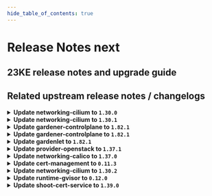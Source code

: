 ```yaml
---
hide_table_of_contents: true
---
```


# Release Notes next

## 23KE release notes and upgrade guide

## Related upstream release notes / changelogs


<details>
<summary><b>Update networking-cilium to <code>1.30.0</code></b></summary>

# [gardener/gardener-extension-networking-cilium]

## ✨ New Features

- `[USER]` `networking-cilium` extension now supports [Shoot Force Deletion](https://github.com/gardener/gardener/blob/master/docs/usage/shoot_operations.md#force-deletion).  by @shafeeqes [#218]
## 🏃 Others

- `[OPERATOR]` Egress gateway validation is fixed in case kube-proxy is disabled. by @DockToFuture [#220]
- `[OPERATOR]` Update cilium to `v1.14.3`. by @DockToFuture [#222]
- `[OPERATOR]` The following dependency is updated:  
  - github.com/gardener/gardener: v1.76.0 -> v1.80.1  
  - k8s.io/* : v0.26.3 -> v0.28.2  
  - sigs.k8s.io/controller-runtime: v0.14.6-> v0.16.2 by @shafeeqes [#213]

## Docker Images
gardener-extension-admission-cilium: `eu.gcr.io/gardener-project/gardener/extensions/admission-cilium:v1.30.0`
gardener-extension-networking-cilium: `eu.gcr.io/gardener-project/gardener/extensions/networking-cilium:v1.30.0`


</details>

<details>
<summary><b>Update networking-cilium to <code>1.30.1</code></b></summary>

no release notes available

## Docker Images
gardener-extension-admission-cilium: `eu.gcr.io/gardener-project/gardener/extensions/admission-cilium:v1.30.1`
gardener-extension-networking-cilium: `eu.gcr.io/gardener-project/gardener/extensions/networking-cilium:v1.30.1`


</details>

<details>
<summary><b>Update gardener-controlplane to <code>1.82.1</code></b></summary>

# [gardener/gardener]

## 🐛 Bug Fixes

- `[OPERATOR]` A bug causing the managedseed controller to error if the controller restarts and the seed secret is already deleted is now fixed. by @shafeeqes [#8699]
- `[OPERATOR]` A bug has been fixed which caused `ServiceAccount`s related to garden access secrets for extensions to leak in the seed namespace in the garden cluster after uninstallation of said extensions. by @rfranzke [#8697]
## 🏃 Others

- `[OPERATOR]` github.com/gardener/etcd-druid #714 @aaronfern  
  Alpine image used in init containers is now part of the IMAGEVECTOR_OVERWRITE by @gardener-ci-robot [#8684]
- `[OPERATOR]` The testmachinery tests now use `AdminKubeconfig` of the `Shoot`s of `ManagedSeed`s to create seed client. by @shafeeqes [#8698]

## Docker Images
admission-controller: `eu.gcr.io/gardener-project/gardener/admission-controller:v1.82.1`
apiserver: `eu.gcr.io/gardener-project/gardener/apiserver:v1.82.1`
controller-manager: `eu.gcr.io/gardener-project/gardener/controller-manager:v1.82.1`
gardenlet: `eu.gcr.io/gardener-project/gardener/gardenlet:v1.82.1`
operator: `eu.gcr.io/gardener-project/gardener/operator:v1.82.1`
resource-manager: `eu.gcr.io/gardener-project/gardener/resource-manager:v1.82.1`
scheduler: `eu.gcr.io/gardener-project/gardener/scheduler:v1.82.1`


</details>

<details>
<summary><b>Update gardener-controlplane to <code>1.82.1</code></b></summary>

# [gardener/gardener]

## 🐛 Bug Fixes

- `[OPERATOR]` A bug causing the managedseed controller to error if the controller restarts and the seed secret is already deleted is now fixed. by @shafeeqes [#8699]
- `[OPERATOR]` A bug has been fixed which caused `ServiceAccount`s related to garden access secrets for extensions to leak in the seed namespace in the garden cluster after uninstallation of said extensions. by @rfranzke [#8697]
## 🏃 Others

- `[OPERATOR]` github.com/gardener/etcd-druid #714 @aaronfern  
  Alpine image used in init containers is now part of the IMAGEVECTOR_OVERWRITE by @gardener-ci-robot [#8684]
- `[OPERATOR]` The testmachinery tests now use `AdminKubeconfig` of the `Shoot`s of `ManagedSeed`s to create seed client. by @shafeeqes [#8698]

## Docker Images
admission-controller: `eu.gcr.io/gardener-project/gardener/admission-controller:v1.82.1`
apiserver: `eu.gcr.io/gardener-project/gardener/apiserver:v1.82.1`
controller-manager: `eu.gcr.io/gardener-project/gardener/controller-manager:v1.82.1`
gardenlet: `eu.gcr.io/gardener-project/gardener/gardenlet:v1.82.1`
operator: `eu.gcr.io/gardener-project/gardener/operator:v1.82.1`
resource-manager: `eu.gcr.io/gardener-project/gardener/resource-manager:v1.82.1`
scheduler: `eu.gcr.io/gardener-project/gardener/scheduler:v1.82.1`


</details>

<details>
<summary><b>Update gardenlet to <code>1.82.1</code></b></summary>

# [gardener/gardener]

## 🐛 Bug Fixes

- `[OPERATOR]` A bug causing the managedseed controller to error if the controller restarts and the seed secret is already deleted is now fixed. by @shafeeqes [#8699]
- `[OPERATOR]` A bug has been fixed which caused `ServiceAccount`s related to garden access secrets for extensions to leak in the seed namespace in the garden cluster after uninstallation of said extensions. by @rfranzke [#8697]
## 🏃 Others

- `[OPERATOR]` github.com/gardener/etcd-druid #714 @aaronfern  
  Alpine image used in init containers is now part of the IMAGEVECTOR_OVERWRITE by @gardener-ci-robot [#8684]
- `[OPERATOR]` The testmachinery tests now use `AdminKubeconfig` of the `Shoot`s of `ManagedSeed`s to create seed client. by @shafeeqes [#8698]

## Docker Images
admission-controller: `eu.gcr.io/gardener-project/gardener/admission-controller:v1.82.1`
apiserver: `eu.gcr.io/gardener-project/gardener/apiserver:v1.82.1`
controller-manager: `eu.gcr.io/gardener-project/gardener/controller-manager:v1.82.1`
gardenlet: `eu.gcr.io/gardener-project/gardener/gardenlet:v1.82.1`
operator: `eu.gcr.io/gardener-project/gardener/operator:v1.82.1`
resource-manager: `eu.gcr.io/gardener-project/gardener/resource-manager:v1.82.1`
scheduler: `eu.gcr.io/gardener-project/gardener/scheduler:v1.82.1`


</details>

<details>
<summary><b>Update provider-openstack to <code>1.37.1</code></b></summary>

# [gardener/gardener-extension-provider-openstack]

## 🏃 Others

- `[OPERATOR]` Update external-snapshotter to v6.3.1 by @kon-angelo [#683]

## Docker Images
gardener-extension-admission-openstack: `eu.gcr.io/gardener-project/gardener/extensions/admission-openstack:v1.37.1`
gardener-extension-provider-openstack: `eu.gcr.io/gardener-project/gardener/extensions/provider-openstack:v1.37.1`


</details>

<details>
<summary><b>Update networking-calico to <code>1.37.0</code></b></summary>

# [gardener/gardener-extension-networking-calico]

## ✨ New Features

- `[USER]` `networking-calico` extension now supports [Shoot Force Deletion](https://github.com/gardener/gardener/blob/master/docs/usage/shoot_operations.md#force-deletion).  by @shafeeqes [#302]
## 🏃 Others

- `[OPERATOR]` Update calico to version `3.26.2` and make sure that tyhpa gets scheduled on all nodes. by @DockToFuture [#304]
- `[OPERATOR]` Update calico to `v3.26.3`. by @DockToFuture [#308]
- `[OPERATOR]` The following dependency is updated:  
  - github.com/gardener/gardener: v1.76.0 -> v1.77.2 by @shafeeqes [#293]
- `[OPERATOR]` Add autoscaling mode for calico node/typha, for vpa mode (autoScaling.mode: vpa), for cluster-proportional mode (autoScaling.mode: cluster-proportional) by @jfortin-sap [#286]
- `[OPERATOR]` The following dependency is updated:  
  - github.com/gardener/gardener: v1.79.1 -> v1.80.1  
  - k8s.io/* : v0.27.5 -> v0.28.2  
  - sigs.k8s.io/controller-runtime: v0.15.2-> v0.16.2 by @shafeeqes [#300]
- `[OPERATOR]` The following dependency is updated:  
  - github.com/gardener/gardener: v1.77.2 -> v1.79.1  
  - k8s.io/* : v0.26.3 -> v0.27.5  
  - sigs.k8s.io/controller-runtime: v0.14.6-> v0.15.2 by @shafeeqes [#296]
- `[OPERATOR]` Vertical and horizontal cluster-proportional autoscalers for calico-typha now use different label selectors. by @ScheererJ [#297]

## Docker Images
gardener-extension-admission-calico: `eu.gcr.io/gardener-project/gardener/extensions/admission-calico:v1.37.0`
gardener-extension-networking-calico: `eu.gcr.io/gardener-project/gardener/extensions/networking-calico:v1.37.0`


</details>

<details>
<summary><b>Update cert-management to <code>0.11.3</code></b></summary>

# [gardener/cert-management]

## 🏃 Others

- `[USER]` Support PKCS8 private keys for CA issuers by @MartinWeindel [#146]
- `[OPERATOR]` Bumps golang from 1.21.2 to 1.21.3. by @dependabot[bot] [#143]
- `[OPERATOR]` Remove `issuer` short name for issuer CustomResourceDefinition as it is the same as the singular. by @MartinWeindel [#147]

## Docker Images
cert-management: `eu.gcr.io/gardener-project/cert-controller-manager:v0.11.3`


</details>

<details>
<summary><b>Update networking-cilium to <code>1.30.2</code></b></summary>

no release notes available

## Docker Images
gardener-extension-admission-cilium: `eu.gcr.io/gardener-project/gardener/extensions/admission-cilium:v1.30.2`
gardener-extension-networking-cilium: `eu.gcr.io/gardener-project/gardener/extensions/networking-cilium:v1.30.2`


</details>

<details>
<summary><b>Update runtime-gvisor to <code>0.12.0</code></b></summary>

# [gardener/gardener-extension-runtime-gvisor]

## 📰 Noteworthy

- `[OPERATOR]` The `security.gardener.cloud/pod-security-enforce` annotation in the ControllerRegistration is set to `baseline`. With this, the pods running in the extension namespace should comply with `baseline` pod-security standard. by @dimityrmirchev [#94]
## ✨ New Features

- `[USER]` `runtime-gvisor` extension now supports [Shoot Force Deletion](https://github.com/gardener/gardener/blob/master/docs/usage/shoot_operations.md#force-deletion).  by @shafeeqes [#101]
## 🏃 Others

- `[DEPENDENCY]` The following dependency were updated:  
  - github.com/gardener/gardener: v1.75.0-> v1.80.1  
  - k8s.io/* : v0.26.3 -> v0.28.2  
  - sigs.k8s.io/controller-runtime: v0.14.6-> v0.16.2 by @dimityrmirchev [#96]
- `[DEPENDENCY]` The go version was updated to `1.21.3`. by @dimityrmirchev [#96]

## Docker Images
gardener-extension-runtime-gvisor-installation: `eu.gcr.io/gardener-project/gardener/extensions/runtime-gvisor-installation:v0.12.0`
gardener-extension-runtime-gvisor: `eu.gcr.io/gardener-project/gardener/extensions/runtime-gvisor:v0.12.0`


</details>

<details>
<summary><b>Update shoot-cert-service to <code>1.39.0</code></b></summary>

# [gardener/gardener-extension-shoot-cert-service]

## ✨ New Features

- `[USER]` `shoot-cert-service` extension now supports [Shoot Force Deletion](https://github.com/gardener/gardener/blob/master/docs/usage/shoot_operations.md#force-deletion).  by @acumino [#204]
## 🏃 Others

- `[OPERATOR]` Remove redundant short name for `issuer` CustomResourceDefinition. by @MartinWeindel [#211]
- `[OPERATOR]` Bump github.com/gardener/gardener from 1.82.0 to 1.82.1. by @dependabot[bot] [#207]
- `[OPERATOR]` Bump github.com/gardener/gardener from 1.81.1 to 1.82.0. by @dependabot[bot] [#206]
# [gardener/cert-management]

## 🏃 Others

- `[OPERATOR]` Bumps golang from 1.21.2 to 1.21.3. by @dependabot[bot] [gardener/cert-management#143]
- `[OPERATOR]` Remove `issuer` short name for issuer CustomResourceDefinition as it is the same as the singular. by @MartinWeindel [gardener/cert-management#147]
- `[USER]` Support PKCS8 private keys for CA issuers by @MartinWeindel [gardener/cert-management#146]

## Docker Images
gardener-extension-shoot-cert-service: `eu.gcr.io/gardener-project/gardener/extensions/shoot-cert-service:v1.39.0`


</details>
